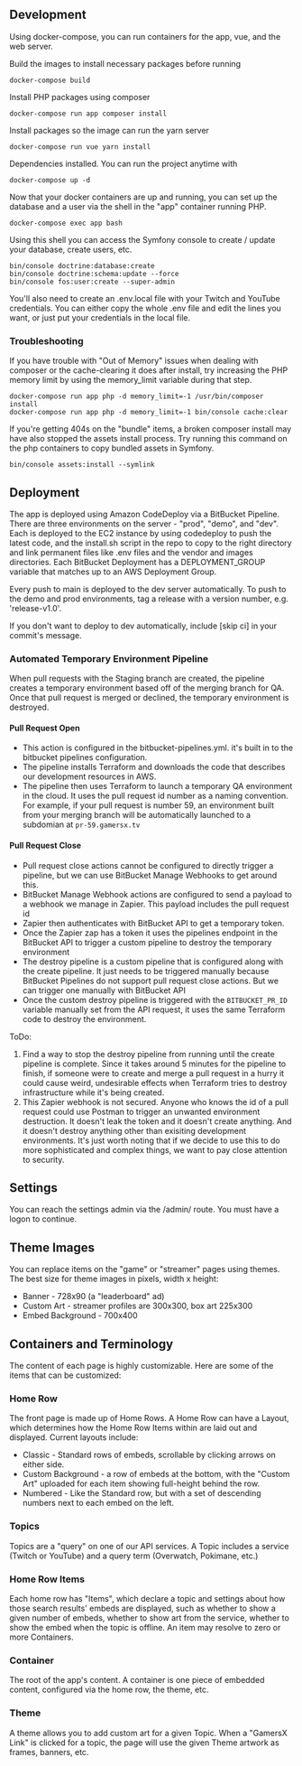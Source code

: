 ## Development

Using docker-compose, you can run containers for the app, vue, and the web server.

Build the images to install necessary packages before running
```
docker-compose build
```
Install PHP packages using composer
```
docker-compose run app composer install
```
Install packages so the image can run the yarn server
```
docker-compose run vue yarn install
```
Dependencies installed. You can run the project anytime with
```
docker-compose up -d
```

Now that your docker containers are up and running, you can set up the database
and a user via the shell in the "app" container running PHP.
```
docker-compose exec app bash
```

Using this shell you can access the Symfony console to create / update your
database, create users, etc.
```
bin/console doctrine:database:create
bin/console doctrine:schema:update --force
bin/console fos:user:create --super-admin
```


You'll also need to create an .env.local file with your Twitch and YouTube
credentials.  You can either copy the whole .env file and edit the lines you
want, or just put your credentials in the local file.

### Troubleshooting
If you have trouble with "Out of Memory" issues when dealing with composer or
the cache-clearing it does after install, try increasing the PHP memory limit by
using the memory_limit variable during that step.
```
docker-compose run app php -d memory_limit=-1 /usr/bin/composer install
docker-compose run app php -d memory_limit=-1 bin/console cache:clear
```

If you're getting 404s on the "bundle" items, a broken composer install may have
also stopped the assets install process.  Try running this command on the php
containers to copy bundled assets in Symfony.
```
bin/console assets:install --symlink
```

## Deployment

The app is deployed using Amazon CodeDeploy via a BitBucket Pipeline. There are
three environments on the server - "prod", "demo", and "dev".  Each is deployed
to the EC2 instance by using codedeploy to push the latest code, and the
install.sh script in the repo to copy to the right directory and link permanent
files like .env files and the vendor and images directories.  Each BitBucket
Deployment has a DEPLOYMENT_GROUP variable that matches up to an AWS Deployment
Group.

Every push to main is deployed to the dev server automatically.  To push to the
demo and prod environments, tag a release with a version number, e.g.
'release-v1.0'.

If you don't want to deploy to dev automatically, include [skip ci] in your
commit's message.

### Automated Temporary Environment Pipeline
When pull requests with the Staging branch are created, the pipeline creates a temporary environment based off of the merging branch for QA. Once that pull request is merged or declined, the temporary environment is destroyed.

#### Pull Request Open
- This action is configured in the bitbucket-pipelines.yml. it's built in to the bitbucket pipelines configuration. 
- The pipeline installs Terraform and downloads the code that describes our development resources in AWS. 
- The pipeline then uses Terraform to launch a temporary QA environment in the cloud. It uses the pull request id number as a naming convention. For example, if your pull request is number 59, an environment built from your merging branch will be automatically launched to a subdomian at `pr-59.gamersx.tv`

#### Pull Request Close
- Pull request close actions cannot be configured to directly trigger a pipeline, but we can use BitBucket Manage Webhooks to get around this.
- BitBucket Manage Webhook actions are configured to send a payload to a webhook we manage in Zapier. This payload includes the pull request id
- Zapier then authenticates with BitBucket API to get a temporary token.
- Once the Zapier zap has a token it uses the pipelines endpoint in the BitBucket API to trigger a custom pipeline to destroy the temporary environment
- The destroy pipeline is a custom pipeline that is configured along with the create pipeline. It just needs to be triggered manually because BitBucket Pipelines do not support pull request close actions. But we can trigger one manually with BitBucket API
- Once the custom destroy pipeline is triggered with the `BITBUCKET_PR_ID` variable manually set from the API request, it uses the same Terraform code to destroy the environment.

ToDo: 
1. Find a way to stop the destroy pipeline from running until the create pipeline is complete. Since it takes around 5 minutes for the pipeline to finish, if someone were to create and merge a pull request in a hurry it could cause weird, undesirable effects when Terraform tries to destroy infrastructure while it's being created. 
2. This Zapier webhook is not secured. Anyone who knows the id of a pull request could use Postman to trigger an unwanted environment destruction. It doesn't leak the token and it doesn't create anything. And it doesn't destroy anything other than exisiting development environments. It's just worth noting that if we decide to use this to do more sophisticated and complex things, we want to pay close attention to security.


## Settings

You can reach the settings admin via the /admin/ route. You must have a logon to
continue.

## Theme Images

You can replace items on the "game" or "streamer" pages using themes. The best
size for theme images in pixels, width x height:

* Banner - 728x90 (a "leaderboard" ad)
* Custom Art - streamer profiles are 300x300, box art 225x300
* Embed Background - 700x400

## Containers and Terminology
The content of each page is highly customizable. Here are some of the items that
can be customized:

### Home Row
The front page is made up of Home Rows. A Home Row can have a Layout, which
determines how the Home Row Items within are laid out and displayed. Current
layouts include:
  * Classic - Standard rows of embeds, scrollable by clicking arrows on either side.
  * Custom Background - a row of embeds at the bottom, with the "Custom Art" uploaded for each item showing full-height behind the row.
  * Numbered - Like the Standard row, but with a set of descending numbers next to each embed on the left.

### Topics
Topics are a "query" on one of our API services. A Topic includes a service
(Twitch or YouTube) and a query term (Overwatch, Pokimane, etc.)

### Home Row Items
Each home row has "Items", which declare a topic and settings about how those
search results' embeds are displayed, such as whether to show a given number of
embeds, whether to show art from the service, whether to show the embed when the
topic is offline. An item may resolve to zero or more Containers.

### Container
The root of the app's content. A container is one piece of embedded content,
configured via the home row, the theme, etc.

### Theme
A theme allows you to add custom art for a given Topic. When a "GamersX Link" is
clicked for a topic, the page will use the given Theme artwork as frames,
banners, etc.

